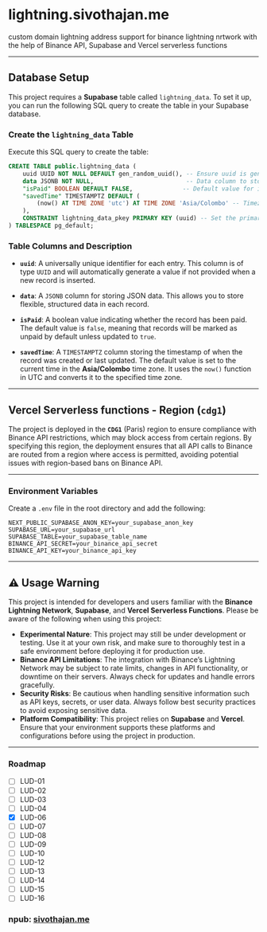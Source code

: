 # lightning.sivothajan.me

custom domain lightning address support for binance lightning nrtwork with the help of Binance API, Supabase and Vercel serverless functions

---

## Database Setup

This project requires a **Supabase** table called `lightning_data`. To set it up, you can run the following SQL query to create the table in your Supabase database.

### Create the `lightning_data` Table

Execute this SQL query to create the table:

```sql
CREATE TABLE public.lightning_data (
    uuid UUID NOT NULL DEFAULT gen_random_uuid(), -- Ensure uuid is generated if not provided
    data JSONB NOT NULL,                          -- Data column to store JSON data
    "isPaid" BOOLEAN DEFAULT FALSE,              -- Default value for isPaid is false
    "savedTime" TIMESTAMPTZ DEFAULT (
        (now() AT TIME ZONE 'utc') AT TIME ZONE 'Asia/Colombo' -- Timezone conversion to Asia/Colombo (change if you want)
    ),
    CONSTRAINT lightning_data_pkey PRIMARY KEY (uuid) -- Set the primary key on the uuid column
) TABLESPACE pg_default;
```

### Table Columns and Description

- **`uuid`**: A universally unique identifier for each entry. This column is of type `UUID` and will automatically generate a value if not provided when a new record is inserted.

- **`data`**: A `JSONB` column for storing JSON data. This allows you to store flexible, structured data in each record.

- **`isPaid`**: A boolean value indicating whether the record has been paid. The default value is `false`, meaning that records will be marked as unpaid by default unless updated to `true`.

- **`savedTime`**: A `TIMESTAMPTZ` column storing the timestamp of when the record was created or last updated. The default value is set to the current time in the **Asia/Colombo** time zone. It uses the `now()` function in UTC and converts it to the specified time zone.

---

## Vercel Serverless functions - Region (**`cdg1`**)

The project is deployed in the **`CDG1`** (Paris) region to ensure compliance with Binance API restrictions, which may block access from certain regions. By specifying this region, the deployment ensures that all API calls to Binance are routed from a region where access is permitted, avoiding potential issues with region-based bans on Binance API.

---

### Environment Variables

Create a `.env` file in the root directory and add the following:

```env
NEXT_PUBLIC_SUPABASE_ANON_KEY=your_supabase_anon_key
SUPABASE_URL=your_supabase_url
SUPABASE_TABLE=your_supabase_table_name
BINANCE_API_SECRET=your_binance_api_secret
BINANCE_API_KEY=your_binance_api_key
```

---

## ⚠️ Usage Warning

This project is intended for developers and users familiar with the **Binance Lightning Network**, **Supabase**, and **Vercel Serverless Functions**. Please be aware of the following when using this project:

- **Experimental Nature**: This project may still be under development or testing. Use it at your own risk, and make sure to thoroughly test in a safe environment before deploying it for production use.
- **Binance API Limitations**: The integration with Binance’s Lightning Network may be subject to rate limits, changes in API functionality, or downtime on their servers. Always check for updates and handle errors gracefully.
- **Security Risks**: Be cautious when handling sensitive information such as API keys, secrets, or user data. Always follow best security practices to avoid exposing sensitive data.
- **Platform Compatibility**: This project relies on **Supabase** and **Vercel**. Ensure that your environment supports these platforms and configurations before using the project in production.

---

### Roadmap

- [ ] LUD-01
- [ ] LUD-02
- [ ] LUD-03
- [ ] LUD-04
- [x] LUD-06
- [ ] LUD-07
- [ ] LUD-08
- [ ] LUD-09
- [ ] LUD-10
- [ ] LUD-12
- [ ] LUD-13
- [ ] LUD-14
- [ ] LUD-15
- [ ] LUD-16

### npub: [sivothajan.me](https://nosta.me/sivothajan.me)

